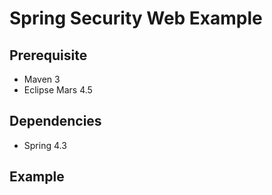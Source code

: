 # Spring Security Web Example

## Prerequisite
* Maven 3
* Eclipse Mars 4.5

## Dependencies
* Spring 4.3

## Example



